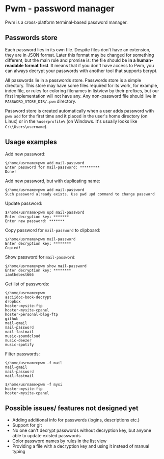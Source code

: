 # Pwm - password manager

Pwm is a cross-platform terminal-based password manager.

## Passwords store

Each password lies in its own file. Despite files don't have an extension, 
they are in JSON format. Later this format may be changed
for something different, but the main rule and promise is:
the file should be **in a human-readable format first**.
It means that if you don't have access to Pwm, you can always decrypt your
passwords with another tool that supports bcrypt.

All passwords lie in a passwords store. Passwords store is a simple directory.
This store may have some files required for its work, for example, index file,
or rules for coloring filenames in listview by their prefixes,
but our first implementation will not have any. Any non-password file should
live in `PASSWORD_STORE_DIR/.pwm` directory.

Password store is created automatically when a user adds password with
`pwm add` for the first time and it placed in the user's home directory (on Linux)
or in the `%userprofile%` (on Windows. It's usually looks like `C:\\Users\username`).

##  Usage examples

Add new password: 

```
$/home/usrname>pwm add mail-password
Enter password for mail-password: *********
Done!
```

Add new password, but with duplicating name: 

```
$/home/usrname>pwm add mail-password
Such password already exists. Use pwd upd command to change password
```

Update password:

```
$/home/usrname>pwm upd mail-password
Enter decryption key: *******
Enter new password: *******
```

Copy password for `mail-password` to clipboard:

```
$/home/usrname>pwm mail-password
Enter decryption key: ********
Copied!
```

Show password for `mail-password`:

```
$/home/usrname>pwm show mail-password
Enter decryption key: ********
iamthebest666
```

Get list of passwords:

```
$/home/usrname>pwm
asciidoc-book-decrypt
dropbox
hoster-mysite-ftp
hoster-mysite-cpanel
hoster-personal-blog-ftp
github
mail-gmail
mail-password
mail-fastmail
music-soundcloud
music-deezer
music-spotify
```

Filter passwords: 

```
$/home/usrname>pwm -f mail
mail-gmail
mail-password
mail-fastmail
```

```
$/home/usrname>pwm -f mysi
hoster-mysite-ftp
hoster-mysite-cpanel
```

## Possible issues/ features not designed yet

- Adding additional info for passwords (logins, descriptions etc.)
- Support for git
- No one can't decrypt passwords without decryption key, but anyone able to
  update existed passwords
- Color password names by rules in the list view
- Providing a file with a decryption key and using it instead of manual typing

